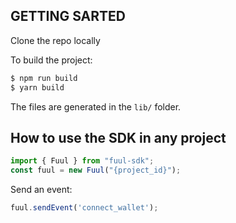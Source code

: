 ## GETTING SARTED

Clone the repo locally 

To build the project:

```bash
$ npm run build
$ yarn build
```

The files are generated in the `lib/` folder.

## How to use the SDK in any project

```javascript
import { Fuul } from "fuul-sdk";
const fuul = new Fuul("{project_id}");
```

Send an event:

```javascript
fuul.sendEvent('connect_wallet');
```
